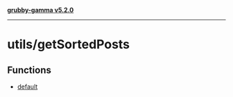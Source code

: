 [**grubby-gamma v5.2.0**](../../README.md)

***

# utils/getSortedPosts

## Functions

- [default](functions/default.md)
